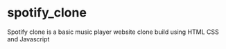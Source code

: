# spotify_clone
Spotify clone is a basic music player website clone build using HTML CSS and Javascript
